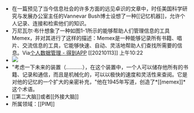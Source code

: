 - 在一篇预见了当今信息社会的许多方面的远见卓识的文章中，时任美国科学研究与发展办公室主任的Vannevar Bush博士设想了一种[[记忆机器]]，允许个人记录、连接和检索他们的知识。
- 万尼瓦尔·布什想象了一种如图1-1所示的能够帮助人们管理信息的工具Memex，并对其进行了这样的描述：Memex是一种能够记录所有书籍、唱片、交流信息的工具，它能够快速、自动、灵活地帮助人们查找所需要的信息。Via[个人数据管理 - 得到APP](https://www.dedao.cn/reader?id=bODoM61kAj9Rql84gzG5nVNZopXKY3Do6nWJLrBmEDv2QPMOyx7a6e1dbPQj2Zdm) [[20210113]] 上午10:22
- ![](https://firebasestorage.googleapis.com/v0/b/firescript-577a2.appspot.com/o/imgs%2Fapp%2Fxinyiheng%2F_posXfBsQ3.png?alt=media&token=b9e7b715-7814-4bb3-9245-5b8de7d68274)
- "考虑一下未来的装置（...........），在这个装置中，一个人可以储存他所有的书籍、记录和通信，而且是机械化的，可以以极快的速度和灵活性来查阅。它是对他的记忆的一个扩大的亲密补充，"他在1945年写道，创造了*[[memex]]*这个术语。
- [[第二大脑]]或者[[外接大脑]]
- 所属领域：[[PIM]]
